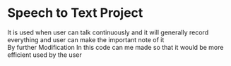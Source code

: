 <h1>Speech to Text Project </h1>
<p>It is used when user can talk continuously and it will generally record everything and user can make the important note of it <br>By further Modification In this code can me made so that it would be more efficient used by the user </p>

